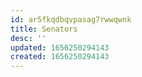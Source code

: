 ```yaml
---
id: ar5fkqdbqvpasag7rwwqwnk
title: Senators
desc: ''
updated: 1656250294143
created: 1656250294143
---
```


